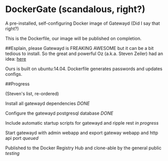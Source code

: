 DockerGate (scandalous, right?)
===============
A pre-installed, self-configuring Docker image of Gatewayd (Did I say that right?)

This is the Dockerfile, our image will be published on completion.

##Esplain, please
Gatewayd is FREAKING AWESOME but it can be a bit tedious to install. So the great and powerful Oz (a.k.a. Steven Zeiler) had an idea:
[here](https://www.bountysource.com/issues/4161110-publish-docker-image-of-fully-configured-gateway)

Ours is built on ubuntu:14.04. Dockerfile generates passwords and updates configs.

##Progress

(Steven's list, re-ordered)

Install all gatewayd dependencies *DONE*

Configure the gatewayd postgresql database *DONE*

Include automatic startup scripts for gatewayd and ripple rest *in progress* 

Start gatewayd with admin webapp and export gateway webapp and http api port *queued*

Published to the Docker Registry Hub and clone-able by the general public *testing*

